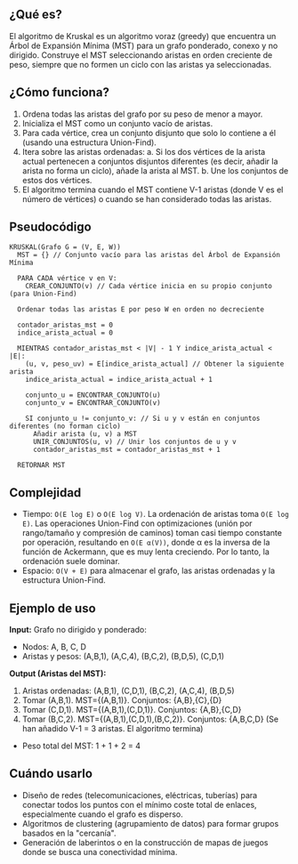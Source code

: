 ## ¿Qué es?
El algoritmo de Kruskal es un algoritmo voraz (greedy) que encuentra un Árbol de Expansión Mínima (MST) para un grafo ponderado, conexo y no dirigido. Construye el MST seleccionando aristas en orden creciente de peso, siempre que no formen un ciclo con las aristas ya seleccionadas.

## ¿Cómo funciona?
1.  Ordena todas las aristas del grafo por su peso de menor a mayor.
2.  Inicializa el MST como un conjunto vacío de aristas.
3.  Para cada vértice, crea un conjunto disjunto que solo lo contiene a él (usando una estructura Union-Find).
4.  Itera sobre las aristas ordenadas:
    a.  Si los dos vértices de la arista actual pertenecen a conjuntos disjuntos diferentes (es decir, añadir la arista no forma un ciclo), añade la arista al MST.
    b.  Une los conjuntos de estos dos vértices.
5.  El algoritmo termina cuando el MST contiene V-1 aristas (donde V es el número de vértices) o cuando se han considerado todas las aristas.

## Pseudocódigo
```pseudo
KRUSKAL(Grafo G = (V, E, W))
  MST = {} // Conjunto vacío para las aristas del Árbol de Expansión Mínima
  
  PARA CADA vértice v en V:
    CREAR_CONJUNTO(v) // Cada vértice inicia en su propio conjunto (para Union-Find)
    
  Ordenar todas las aristas E por peso W en orden no decreciente
  
  contador_aristas_mst = 0
  indice_arista_actual = 0
  
  MIENTRAS contador_aristas_mst < |V| - 1 Y indice_arista_actual < |E|:
    (u, v, peso_uv) = E[indice_arista_actual] // Obtener la siguiente arista
    indice_arista_actual = indice_arista_actual + 1
    
    conjunto_u = ENCONTRAR_CONJUNTO(u)
    conjunto_v = ENCONTRAR_CONJUNTO(v)
    
    SI conjunto_u != conjunto_v: // Si u y v están en conjuntos diferentes (no forman ciclo)
      Añadir arista (u, v) a MST
      UNIR_CONJUNTOS(u, v) // Unir los conjuntos de u y v
      contador_aristas_mst = contador_aristas_mst + 1
      
  RETORNAR MST
```

## Complejidad

*   Tiempo: `O(E log E)` o `O(E log V)`. La ordenación de aristas toma `O(E log E)`. Las operaciones Union-Find con optimizaciones (unión por rango/tamaño y compresión de caminos) toman casi tiempo constante por operación, resultando en `O(E α(V))`, donde α es la inversa de la función de Ackermann, que es muy lenta creciendo. Por lo tanto, la ordenación suele dominar.
*   Espacio: `O(V + E)` para almacenar el grafo, las aristas ordenadas y la estructura Union-Find.

## Ejemplo de uso

**Input:**
Grafo no dirigido y ponderado:
*   Nodos: A, B, C, D
*   Aristas y pesos: (A,B,1), (A,C,4), (B,C,2), (B,D,5), (C,D,1)

**Output (Aristas del MST):**
1.  Aristas ordenadas: (A,B,1), (C,D,1), (B,C,2), (A,C,4), (B,D,5)
2.  Tomar (A,B,1). MST={(A,B,1)}. Conjuntos: {A,B},{C},{D}
3.  Tomar (C,D,1). MST={(A,B,1),(C,D,1)}. Conjuntos: {A,B},{C,D}
4.  Tomar (B,C,2). MST={(A,B,1),(C,D,1),(B,C,2)}. Conjuntos: {A,B,C,D}
(Se han añadido V-1 = 3 aristas. El algoritmo termina)
*   Peso total del MST: 1 + 1 + 2 = 4

## Cuándo usarlo

*   Diseño de redes (telecomunicaciones, eléctricas, tuberías) para conectar todos los puntos con el mínimo coste total de enlaces, especialmente cuando el grafo es disperso.
*   Algoritmos de clustering (agrupamiento de datos) para formar grupos basados en la "cercanía".
*   Generación de laberintos o en la construcción de mapas de juegos donde se busca una conectividad mínima.
